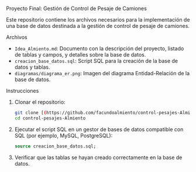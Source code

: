 Proyecto Final: Gestión de Control de Pesaje de Camiones

Este repositorio contiene los archivos necesarios para la implementación de una base de datos destinada a la gestión de control de pesaje de camiones.

Archivos
- `Idea_Almiento.md`: Documento con la descripción del proyecto, listado de tablas y campos, y detalles sobre la base de datos.
- `creacion_base_datos.sql`: Script SQL para la creación de la base de datos y tablas.
- `diagramas/diagrama_er.png`: Imagen del diagrama Entidad-Relación de la base de datos.

Instrucciones
1. Clonar el repositorio:
   ```bash
   git clone [(https://github.com/facundoalmiento/control-pesajes-Almiento.git)]
   cd control-pesajes-Almiento
   ```

2. Ejecutar el script SQL en un gestor de bases de datos compatible con SQL (por ejemplo, MySQL, PostgreSQL):
   ```sql
   source creacion_base_datos.sql;
   ```

3. Verificar que las tablas se hayan creado correctamente en la base de datos.
